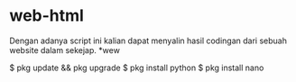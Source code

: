 # web-html
Dengan adanya script ini kalian dapat menyalin hasil codingan dari sebuah website dalam sekejap. *wew

$ pkg update && pkg upgrade 
$ pkg install python
$ pkg install nano
